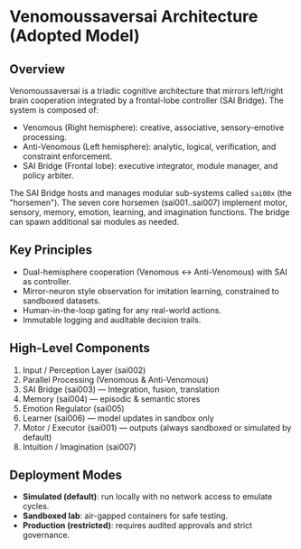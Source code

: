 # Venomoussaversai Architecture (Adopted Model)

## Overview
Venomoussaversai is a triadic cognitive architecture that mirrors left/right brain cooperation
integrated by a frontal-lobe controller (SAI Bridge). The system is composed of:

- Venomous (Right hemisphere): creative, associative, sensory-emotive processing.
- Anti-Venomous (Left hemisphere): analytic, logical, verification, and constraint enforcement.
- SAI Bridge (Frontal lobe): executive integrator, module manager, and policy arbiter.

The SAI Bridge hosts and manages modular sub-systems called `sai00x` (the "horsemen").
The seven core horsemen (sai001..sai007) implement motor, sensory, memory, emotion,
learning, and imagination functions. The bridge can spawn additional sai modules as needed.

## Key Principles
- Dual-hemisphere cooperation (Venomous ↔ Anti-Venomous) with SAI as controller.
- Mirror-neuron style observation for imitation learning, constrained to sandboxed datasets.
- Human-in-the-loop gating for any real-world actions.
- Immutable logging and auditable decision trails.

## High-Level Components
1. Input / Perception Layer (sai002)
2. Parallel Processing (Venomous & Anti-Venomous)
3. SAI Bridge (sai003) — Integration, fusion, translation
4. Memory (sai004) — episodic & semantic stores
5. Emotion Regulator (sai005)
6. Learner (sai006) — model updates in sandbox only
7. Motor / Executor (sai001) — outputs (always sandboxed or simulated by default)
8. Intuition / Imagination (sai007)

## Deployment Modes
- **Simulated (default)**: run locally with no network access to emulate cycles.
- **Sandboxed lab**: air-gapped containers for safe testing.
- **Production (restricted)**: requires audited approvals and strict governance.
